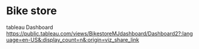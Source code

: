 # Bike store
 
tableau Dashboard
https://public.tableau.com/views/BikestoreMJdashboard/Dashboard2?:language=en-US&:display_count=n&:origin=viz_share_link